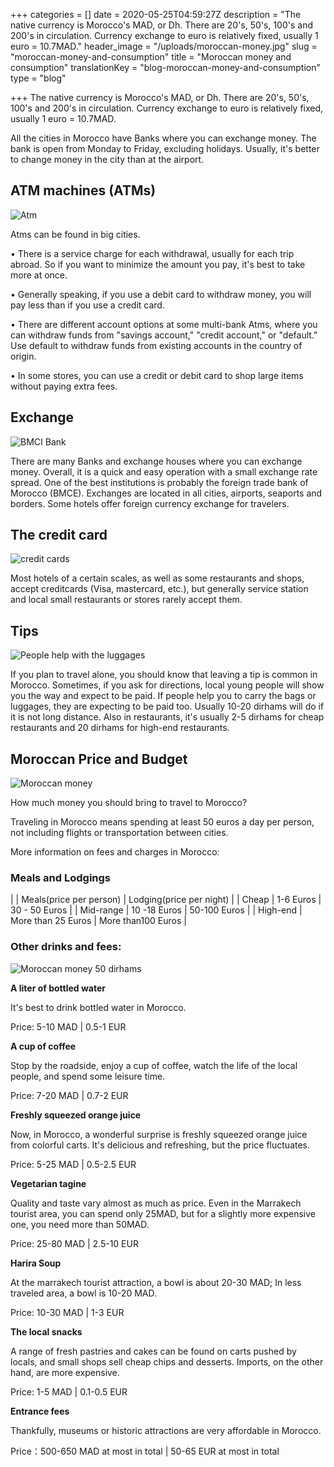 +++
categories = []
date = 2020-05-25T04:59:27Z
description = "The native currency is Morocco's MAD, or Dh. There are 20's, 50's, 100's and 200's in circulation. Currency exchange to euro is relatively fixed, usually 1 euro = 10.7MAD."
header_image = "/uploads/moroccan-money.jpg"
slug = "moroccan-money-and-consumption"
title = "Moroccan money and consumption"
translationKey = "blog-moroccan-money-and-consumption"
type = "blog"

+++
The native currency is Morocco's MAD, or Dh. There are 20's, 50's, 100's and 200's in circulation. Currency exchange to euro is relatively fixed, usually 1 euro = 10.7MAD.

All the cities in Morocco have Banks where you can exchange money. The bank is open from Monday to Friday, excluding holidays. Usually, it's better to change money in the city than at the airport.

## **ATM machines (ATMs)**

![Atm](/uploads/atm.jpg "Atm")

Atms can be found in big cities.

• There is a service charge for each withdrawal, usually for each trip abroad. So if you want to minimize the amount you pay, it's best to take more at once.

• Generally speaking, if you use a debit card to withdraw money, you will pay less than if you use a credit card.

• There are different account options at some multi-bank Atms, where you can withdraw funds from "savings account," "credit account," or "default." Use default to withdraw funds from existing accounts in the country of origin.

• In some stores, you can use a credit or debit card to shop large items without paying extra fees.

## **Exchange**

![BMCI Bank](/uploads/526644222_2dfab1140a_b.jpg "BMCI Bank")

There are many Banks and exchange houses where you can exchange money. Overall, it is a quick and easy operation with a small exchange rate spread. One of the best institutions is probably the foreign trade bank of Morocco (BMCE). Exchanges are located in all cities, airports, seaports and borders. Some hotels offer foreign currency exchange for travelers.

## **The credit card**

![credit cards](/uploads/credit-cards.jpg "credit cards")

Most hotels of a certain scales, as well as some restaurants and shops, accept creditcards (Visa, mastercard, etc.), but generally service station and local small restaurants or stores rarely accept them.

## **Tips**

![People help with the luggages](/uploads/bellboy14424051612_6403.jpg "People help with the luggages")

If you plan to travel alone, you should know that leaving a tip is common in Morocco. Sometimes, if you ask for directions, local young people will show you the way and expect to be paid. If people help you to carry the bags or luggages, they are expecting to be paid too. Usually 10-20 dirhams will do if it is not long distance. Also in restaurants, it's usually 2-5 dirhams for cheap restaurants and 20 dirhams for high-end restaurants.

## **Moroccan Price and Budget**

![Moroccan money](/uploads/money-3479568_1280.jpg "Moroccan money")

How much money you should bring to travel to Morocco?

Traveling in Morocco means spending at least 50 euros a day per person, not including flights or transportation between cities.

More information on fees and charges in Morocco:

### **Meals and Lodgings**


|  | Meals(price per person) | Lodging(price per night) |
| Cheap | 1-6 Euros | 30 - 50 Euros |
| Mid-range | 10 -18 Euros | 50-100 Euros |
| High-end | More than 25 Euros | More than100 Euros |

### **Other drinks and fees:**

![Moroccan money 50 dirhams](/uploads/morocco_50_dirhams.jpg "Moroccan money 50 dirhams")

**A liter of bottled water**

It's best to drink bottled water in Morocco.

Price: 5-10 MAD | 0.5-1 EUR

**A cup of coffee**

Stop by the roadside, enjoy a cup of coffee, watch the life of the local people, and spend some leisure time.

Price: 7-20 MAD | 0.7-2 EUR

**Freshly squeezed orange juice**

Now, in Morocco, a wonderful surprise is freshly squeezed orange juice from colorful carts. It's delicious and refreshing, but the price fluctuates.

Price: 5-25 MAD | 0.5-2.5 EUR

**Vegetarian tagine**

Quality and taste vary almost as much as price. Even in the Marrakech tourist area, you can spend only 25MAD, but for a slightly more expensive one, you need more than 50MAD.

Price: 25-80 MAD | 2.5-10 EUR

**Harira Soup**

At the marrakech tourist attraction, a bowl is about 20-30 MAD; In less traveled area, a bowl is 10-20 MAD.

Price: 10-30 MAD | 1-3 EUR

**The local snacks**

A range of fresh pastries and cakes can be found on carts pushed by locals, and small shops sell cheap chips and desserts. Imports, on the other hand, are more expensive.

Price: 1-5 MAD | 0.1-0.5 EUR

**Entrance fees**

Thankfully, museums or historic attractions are very affordable in Morocco.

Price：500-650 MAD at most in total | 50-65 EUR at most in total